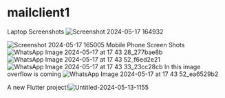 # mailclient1
Laptop Screenshots
![Screenshot 2024-05-17 164932](https://github.com/piyushsingal3/iitk_mail_client/assets/157308982/6bf03458-09fb-4c6b-bca8-9e57395b1e70)

![Screenshot 2024-05-17 165005](https://github.com/piyushsingal3/iitk_mail_client/assets/157308982/ffd46820-0b9d-450c-a6aa-8394e7ee162f)
Mobile Phone Screen Shots 
![WhatsApp Image 2024-05-17 at 17 43 28_277bae8b](https://github.com/piyushsingal3/iitk_mail_client/assets/157308982/7b5215a0-6ef1-474c-b396-29b4b5c8dd63)
![WhatsApp Image 2024-05-17 at 17 43 52_f6ed2e21](https://github.com/piyushsingal3/iitk_mail_client/assets/157308982/8ae8ffaa-4fe9-4bdb-b034-fd7614b0e126)
![WhatsApp Image 2024-05-17 at 17 43 33_23cc28cb](https://github.com/piyushsingal3/iitk_mail_client/assets/157308982/5a533945-5925-4bc8-81e0-39cdb7e5b3f4)
In this image overflow is coming
![WhatsApp Image 2024-05-17 at 17 43 52_ea6529b2](https://github.com/piyushsingal3/iitk_mail_client/assets/157308982/3252d0e6-868c-4e0e-907a-da8008048094)


A new Flutter project!![Untitled-2024-05-13-1155](https://github.com/piyushsingal3/iitk_mail_client/assets/157308982/e1339fb7-3cb3-456b-a305-20535126834e)

